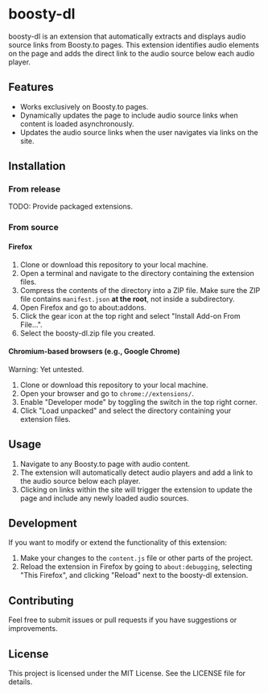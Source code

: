 # boosty-dl

boosty-dl is an extension that automatically extracts and displays audio source links from Boosty.to pages. This extension identifies audio elements on the page and adds the direct link to the audio source below each audio player.

## Features

- Works exclusively on Boosty.to pages.
- Dynamically updates the page to include audio source links when content is loaded asynchronously.
- Updates the audio source links when the user navigates via links on the site.

## Installation
### From release
TODO: Provide packaged extensions.
### From source
#### Firefox
1. Clone or download this repository to your local machine.
2. Open a terminal and navigate to the directory containing the extension files.
3. Compress the contents of the directory into a ZIP file. Make sure the ZIP file contains `manifest.json` **at the root**, not inside a subdirectory.
4. Open Firefox and go to about:addons.
5. Click the gear icon at the top right and select "Install Add-on From File...".
6. Select the boosty-dl.zip file you created.

#### Chromium-based browsers (e.g., Google Chrome)
Warning: Yet untested.

1. Clone or download this repository to your local machine.
2. Open your browser and go to `chrome://extensions/`.
3. Enable "Developer mode" by toggling the switch in the top right corner.
4. Click "Load unpacked" and select the directory containing your extension files.
## Usage

1. Navigate to any Boosty.to page with audio content.
2. The extension will automatically detect audio players and add a link to the audio source below each player.
3. Clicking on links within the site will trigger the extension to update the page and include any newly loaded audio sources.

## Development

If you want to modify or extend the functionality of this extension:

1. Make your changes to the `content.js` file or other parts of the project.
2. Reload the extension in Firefox by going to `about:debugging`, selecting "This Firefox", and clicking "Reload" next to the boosty-dl extension.

## Contributing

Feel free to submit issues or pull requests if you have suggestions or improvements.

## License

This project is licensed under the MIT License. See the LICENSE file for details.
